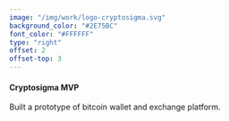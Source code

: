 ```yaml
---
image: "/img/work/logo-cryptosigma.svg"
background_color: "#2E75BC"
font_color: "#FFFFFF"
type: "right"
offset: 2
offset-top: 3
---
```

#### Cryptosigma MVP
Built a prototype of bitcoin wallet and exchange platform.
